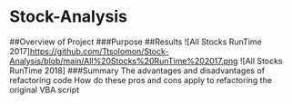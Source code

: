 # Stock-Analysis

##Overview of Project
###Purpose
##Results
![All Stocks RunTime 2017]https://github.com/Ttsolomon/Stock-Analysis/blob/main/All%20Stocks%20RunTime%202017.png
![All Stocks RunTime 2018]
###Summary
The advantages and disadvantages of refactoring code 
How do these pros and cons apply to refactoring the original VBA script
